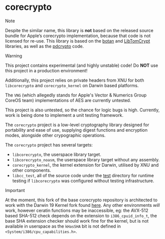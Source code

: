 # corecrypto

> [!NOTE]
> Despite the similar name, this library is **not** based on the released
> source bundle for Apple’s corecrypto implementation, because that code
> is not licensed for re-use. This library is based on the
> [botan](https://github.com/randombit/botan) and [LibTomCrypt](https://github.com/libtom/libtomcrypt/) libraries, as well as the
> [pdcrypto](https://github.com/rafirafi/pdcrypto) code.

> [!WARNING]
> This project contains experimental (and highly unstable) code!
> Do **NOT** use this project in a production environment!
>
> Additionally, this project relies on private headers from XNU for both `libcorecrypto` and `corecrypto_kernel` on Darwin based platforms.
>
> The `VNG` (which allegedly stands for Apple's Vector & Numerics Group CoreOS team) implementations of AES are currently untested.
>
> This project is also untested, so the chance for logic bugs is high. Currently, work is being done to implement a unit testing framework.
>

The `corecrypto` project is a low-level cryptography library designed for portability and ease of use, supplying digest functions and encryption modes, alongside other crypographic operations.

The `corecrypto` project has several targets:
- `libcorecrypto`, the userspace library target.
- `libcorecrypto_noasm`, the userspace library target without any assembly.
- `corecrypto_kernel`, the kernel extension for Darwin, utilised by XNU and other components.
- `libcc_test`, all of the source code under the [test](src/test) directory for runtime testing if `libcorecrypto` was configured without testing infrastructure.

> [!IMPORTANT]
> At the moment, this fork of the base corecrypto repository is architected to work with the Darwin 19 Kernel fork found [here](https://github.com/Zormeister/xnu/tree/6153/x86-dev).
> Any other environments *will* work, however ceratin functions may be inaccessible, eg: the AVX-512 based SHA-512 check depends on the extension to `i386_cpuid_info_t`, the base SHA extension checker should work fine for the kernel, but is not available in userspace as the `kHasSHA` bit is not defined in `<System/i386/cpu_capabilities.h>`.
